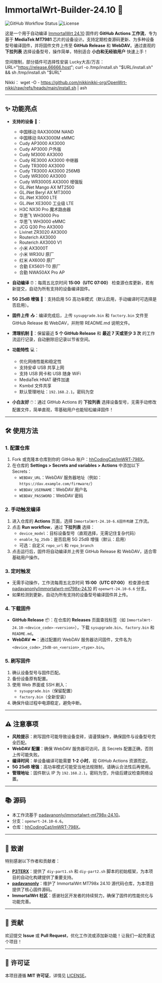 # ImmortalWrt-Builder-24.10 🚀

![GitHub Workflow Status](https://img.shields.io/github/workflow/status/hhCodingCat/ImWRT-798X/ImmortalWrt-24.10-6.6固件构建?label=Build%20Status)
![License](https://img.shields.io/github/license/hhCodingCat/ImWRT-798X?color=blue)

这是一个用于自动编译 [ImmortalWrt 24.10](https://github.com/padavanonly/immortalwrt-mt798x-24.10) 固件的 **GitHub Actions 工作流**，专为基于 **MediaTek MT7981** 芯片的设备设计。支持定期检查源码更新、为多种设备型号编译固件，并将固件文件上传至 **GitHub Release** 和 **WebDAV**。通过直观的 **下拉列表** 选择设备型号，操作简单，特别适合 **小白和无经验用户** 快速上手！

空间限制，部分插件可选择性安装
Lucky大吉/万吉：
URL="https://release.66666.host"; curl -o /tmp/install.sh "$URL/install.sh" && sh /tmp/install.sh "$URL"


Nikki：
wget -O - https://github.com/nikkinikki-org/OpenWrt-nikki/raw/refs/heads/main/install.sh | ash


---

## ✨ 功能亮点

- **支持的设备** 📡：
  - 中国移动 RAX3000M NAND
  - 中国移动 RAX3000M eMMC
  - Cudy AP3000 AX3000
  - Cudy AP3000 户外版
  - Cudy M3000 AX3000
  - Cudy RE3000 AX3000 中继器
  - Cudy TR3000 AX3000
  - Cudy TR3000 AX3000 256MB
  - Cudy WR3000 AX3000
  - Cudy WR3000S AX3000 增强版
  - GL.iNet Mango AX MT2500
  - GL.iNet Beryl AX MT3000
  - GL.iNet X3000 LTE
  - GL.iNet XE3000 工业级 LTE
  - H3C NX30 Pro 魔术路由器
  - 华思飞 WH3000 Pro
  - 华思飞 WH3000 eMMC
  - JCG Q30 Pro AX3000
  - Livinet ZR3020 AX3000
  - Routerich AX3000
  - Routerich AX3000 V1
  - 小米 AX3000T
  - 小米 WR30U 原厂
  - 红米 AX6000 原厂
  - 合勤 EX5601-T0 原厂
  - 合勤 NWA50AX Pro AP

- **自动编译** ⏰：每周五北京时间 **15:00（UTC 07:00）** 检查源仓库更新，若有新提交，自动为所有支持的设备编译固件。
- **5G 25dB 增强** 📶：支持启用 5G 高功率模式（默认启用，手动编译时可选择是否启用）。
- **固件上传** 📤：编译完成后，上传 `sysupgrade.bin` 和 `factory.bin` 文件至 GitHub Release 和 WebDAV，并附带 README.md 说明文件。
- **清理机制** 🧹：保留最近 **5 个 GitHub Release** 和 **最近 7 天或至少 3 次** 的工作流运行记录，自动删除旧记录以节省空间。
- **功能特性** 💻：
  - 优化网络性能和稳定性
  - 支持安卓 USB 共享上网
  - 支持 USB 网卡和 USB 随身 WiFi
  - MediaTek HNAT 硬件加速
  - Ksmbd 文件共享
  - 默认管理地址：`192.168.2.1`，密码为空
- **小白友好** 🖱️：通过 GitHub Actions 的 **下拉列表** 选择设备型号，无需手动修改配置文件，简单直观，零基础用户也能轻松编译固件！

---

## 🛠️ 使用方法

### 1. 配置仓库
1. Fork 或克隆本仓库到你的 GitHub 账户：[hhCodingCat/ImWRT-798X](https://github.com/hhCodingCat/ImWRT-798X)。
2. 在仓库的 **Settings > Secrets and variables > Actions** 中添加以下 Secrets：
   - `WEBDAV_URL`：WebDAV 服务器地址（例如：`https://dav.example.com/firmware/`）
   - `WEBDAV_USERNAME`：WebDAV 用户名
   - `WEBDAV_PASSWORD`：WebDAV 密码

### 2. 手动触发编译
1. 进入仓库的 **Actions** 页面，选择 `ImmortalWrt-24.10-6.6固件构建` 工作流。
2. 点击 **Run workflow**，通过 **下拉列表** 选择：
   - `device_model`：目标设备型号（直观选择，无需记住复杂代码）
   - `enable_5g_25db`：是否启用 5G 25dB 增强（默认：启用）
   - 可选：自定义 `repo_url` 和 `repo_branch`
3. 点击运行后，固件将自动编译并上传至 GitHub Release 和 WebDAV，适合零基础用户操作。

### 3. 定时触发
- 无需手动操作，工作流每周五北京时间 **15:00（UTC 07:00）** 检查源仓库 [padavanonly/immortalwrt-mt798x-24.10](https://github.com/padavanonly/immortalwrt-mt798x-24.10) 的 `openwrt-24.10-6.6` 分支。
- 如果检测到更新，自动为所有支持的设备型号编译固件并上传。

### 4. 下载固件
- **GitHub Release** 📦：在仓库的 **Releases** 页面查找标签（如 `ImmortalWrt-24.10-<device_code>-<version>`），下载 `sysupgrade.bin`、`factory.bin` 和 `README.md`。
- **WebDAV** ☁️：通过配置的 WebDAV 服务器访问固件，文件名为 `<device_code>_25dB-on_<version>_<type>.bin`。

### 5. 刷写固件
1. 确认设备型号与固件匹配。
2. 备份设备原有配置。
3. 使用 Web 界面或 SSH 刷入：
   - `sysupgrade.bin`（保留配置）
   - `factory.bin`（全新安装）
4. 确保升级过程中电源稳定，避免中断。

---

## ⚠️ 注意事项
- **风险提示**：刷写固件可能导致设备变砖，请谨慎操作，确保固件与设备型号完全匹配。
- **WebDAV 配置**：确保 WebDAV 服务器可访问，且 Secrets 配置正确，否则上传可能失败。
- **编译时间**：单设备编译可能需要 **1-2 小时**，视 GitHub Actions 资源而定。
- **5G 25dB 增强**：高功率模式可能受当地法规限制，请确认合法性后再使用。
- **管理地址**：固件默认 IP 为 `192.168.2.1`，密码为空，升级后建议检查网络设置。

---

## 📚 源码
- 本工作流基于 [padavanonly/immortalwrt-mt798x-24.10](https://github.com/padavanonly/immortalwrt-mt798x-24.10)。
- 分支：`openwrt-24.10-6.6`。
- 仓库：[hhCodingCat/ImWRT-798X](https://github.com/hhCodingCat/ImWRT-798X)。

---

## 🙏 致谢
特别感谢以下作者和贡献者：
- **[P3TERX](https://p3terx.com)**：提供了 `diy-part1.sh` 和 `diy-part2.sh` 脚本的初始框架，为本项目的自动化构建提供了重要支持。
- **[padavanonly](https://github.com/padavanonly)**：维护了 ImmortalWrt MT798x 24.10 源代码仓库，为本项目提供了核心固件源码。
- **ImmortalWrt 社区**：感谢社区开发者的持续努力，确保了固件的性能优化与功能完善。

---

## 🤝 贡献
欢迎提交 **Issue** 或 **Pull Request**，优化工作流或添加新功能！让我们一起完善这个项目！

---

## 📄 许可证
本项目遵循 **MIT 许可证**，详情见 [LICENSE](LICENSE)。
